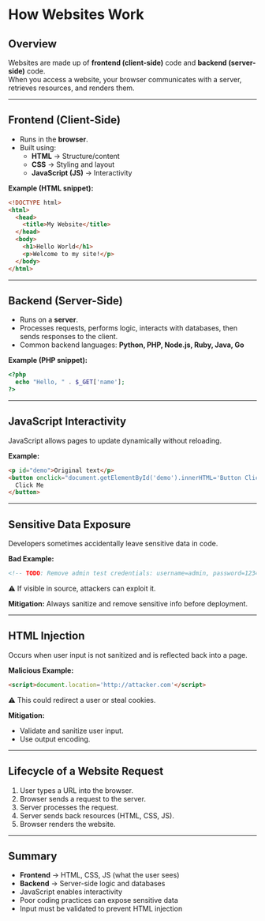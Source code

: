 

# How Websites Work

## Overview
Websites are made up of **frontend (client-side)** code and **backend (server-side)** code.  
When you access a website, your browser communicates with a server, retrieves resources, and renders them.

---

## Frontend (Client-Side)
- Runs in the **browser**.  
- Built using:
  - **HTML** → Structure/content  
  - **CSS** → Styling and layout  
  - **JavaScript (JS)** → Interactivity  

**Example (HTML snippet):**
```html
<!DOCTYPE html>
<html>
  <head>
    <title>My Website</title>
  </head>
  <body>
    <h1>Hello World</h1>
    <p>Welcome to my site!</p>
  </body>
</html>
````

---

## Backend (Server-Side)

* Runs on a **server**.
* Processes requests, performs logic, interacts with databases, then sends responses to the client.
* Common backend languages: **Python, PHP, Node.js, Ruby, Java, Go**

**Example (PHP snippet):**

```php
<?php
  echo "Hello, " . $_GET['name'];
?>
```

---

## JavaScript Interactivity

JavaScript allows pages to update dynamically without reloading.

**Example:**

```html
<p id="demo">Original text</p>
<button onclick="document.getElementById('demo').innerHTML='Button Clicked';">
  Click Me
</button>
```

---

## Sensitive Data Exposure

Developers sometimes accidentally leave sensitive data in code.

**Bad Example:**

```html
<!-- TODO: Remove admin test credentials: username=admin, password=12345 -->
```

⚠️ If visible in source, attackers can exploit it.

**Mitigation:** Always sanitize and remove sensitive info before deployment.

---

## HTML Injection

Occurs when user input is not sanitized and is reflected back into a page.

**Malicious Example:**

```html
<script>document.location='http://attacker.com'</script>
```

⚠️ This could redirect a user or steal cookies.

**Mitigation:**

* Validate and sanitize user input.
* Use output encoding.

---

## Lifecycle of a Website Request

1. User types a URL into the browser.
2. Browser sends a request to the server.
3. Server processes the request.
4. Server sends back resources (HTML, CSS, JS).
5. Browser renders the website.

---

## Summary

* **Frontend** → HTML, CSS, JS (what the user sees)
* **Backend** → Server-side logic and databases
* JavaScript enables interactivity
* Poor coding practices can expose sensitive data
* Input must be validated to prevent HTML injection





